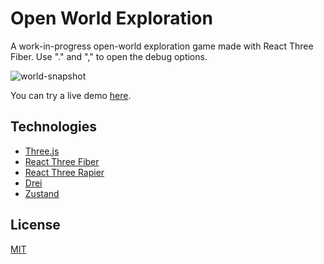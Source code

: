 # Open World Exploration

A work-in-progress open-world exploration game made with React Three Fiber. Use "." and "," to open the debug options.

![world-snapshot](https://github.com/user-attachments/assets/e312e77e-58bd-46ca-9963-b8f78fc879a6)

You can try a live demo [here](https://thaslle-world.netlify.app).

## Technologies
- [Three.js](https://threejs.org/)
- [React Three Fiber](https://docs.pmnd.rs/react-three-fiber/getting-started/introduction)
- [React Three Rapier](https://github.com/pmndrs/react-three-rapier)
- [Drei](https://github.com/pmndrs/drei)
- [Zustand](https://github.com/pmndrs/zustand)

## License
[MIT](LICENSE)
